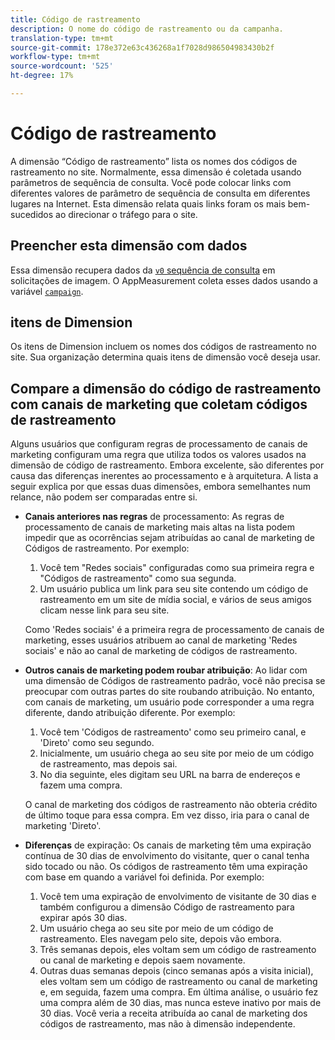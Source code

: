 ```yaml
---
title: Código de rastreamento
description: O nome do código de rastreamento ou da campanha.
translation-type: tm+mt
source-git-commit: 178e372e63c436268a1f7028d986504983430b2f
workflow-type: tm+mt
source-wordcount: '525'
ht-degree: 17%

---
```



# Código de rastreamento

A dimensão “Código de rastreamento” lista os nomes dos códigos de rastreamento no site. Normalmente, essa dimensão é coletada usando parâmetros de sequência de consulta. Você pode colocar links com diferentes valores de parâmetro de sequência de consulta em diferentes lugares na Internet. Esta dimensão relata quais links foram os mais bem-sucedidos ao direcionar o tráfego para o site.

## Preencher esta dimensão com dados

Essa dimensão recupera dados da [`v0` sequência de consulta](/help/implement/validate/query-parameters.md) em solicitações de imagem. O AppMeasurement coleta esses dados usando a variável [`campaign`](/help/implement/vars/page-vars/campaign.md).

## itens de Dimension

Os itens de Dimension incluem os nomes dos códigos de rastreamento no site. Sua organização determina quais itens de dimensão você deseja usar.

## Compare a dimensão do código de rastreamento com canais de marketing que coletam códigos de rastreamento

Alguns usuários que configuram regras de processamento de canais de marketing configuram uma regra que utiliza todos os valores usados na dimensão de código de rastreamento. Embora excelente, são diferentes por causa das diferenças inerentes ao processamento e à arquitetura. A lista a seguir explica por que essas duas dimensões, embora semelhantes num relance, não podem ser comparadas entre si.

* **Canais anteriores nas regras** de processamento: As regras de processamento de canais de marketing mais altas na lista podem impedir que as ocorrências sejam atribuídas ao canal de marketing de Códigos de rastreamento. Por exemplo:

   1. Você tem &quot;Redes sociais&quot; configuradas como sua primeira regra e &quot;Códigos de rastreamento&quot; como sua segunda.
   2. Um usuário publica um link para seu site contendo um código de rastreamento em um site de mídia social, e vários de seus amigos clicam nesse link para seu site.

   Como &#39;Redes sociais&#39; é a primeira regra de processamento de canais de marketing, esses usuários atribuem ao canal de marketing &#39;Redes sociais&#39; e não ao canal de marketing de códigos de rastreamento.
* **Outros canais de marketing podem roubar atribuição**: Ao lidar com uma dimensão de Códigos de rastreamento padrão, você não precisa se preocupar com outras partes do site roubando atribuição. No entanto, com canais de marketing, um usuário pode corresponder a uma regra diferente, dando atribuição diferente. Por exemplo:
   1. Você tem &#39;Códigos de rastreamento&#39; como seu primeiro canal, e &#39;Direto&#39; como seu segundo.
   2. Inicialmente, um usuário chega ao seu site por meio de um código de rastreamento, mas depois sai.
   3. No dia seguinte, eles digitam seu URL na barra de endereços e fazem uma compra.

   O canal de marketing dos códigos de rastreamento não obteria crédito de último toque para essa compra. Em vez disso, iria para o canal de marketing &#39;Direto&#39;.
* **Diferenças** de expiração: Os canais de marketing têm uma expiração contínua de 30 dias de envolvimento do visitante, quer o canal tenha sido tocado ou não. Os códigos de rastreamento têm uma expiração com base em quando a variável foi definida. Por exemplo:
   1. Você tem uma expiração de envolvimento de visitante de 30 dias e também configurou a dimensão Código de rastreamento para expirar após 30 dias.
   2. Um usuário chega ao seu site por meio de um código de rastreamento. Eles navegam pelo site, depois vão embora.
   3. Três semanas depois, eles voltam sem um código de rastreamento ou canal de marketing e depois saem novamente.
   4. Outras duas semanas depois (cinco semanas após a visita inicial), eles voltam sem um código de rastreamento ou canal de marketing e, em seguida, fazem uma compra.
   Em última análise, o usuário fez uma compra além de 30 dias, mas nunca esteve inativo por mais de 30 dias. Você veria a receita atribuída ao canal de marketing dos códigos de rastreamento, mas não à dimensão independente.
